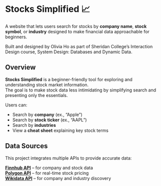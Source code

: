 # Stocks Simplified 📈

A website that lets users search for stocks by **company name**, **stock symbol**, or **industry** designed to make financial data approachable for beginners.

Built and designed by Olivia Ho as part of Sheridan College’s Interaction Design course,
System Design: Databases and Dynamic Data.

## Overview
**Stocks Simplified** is a beginner-friendly tool for exploring and understanding stock market information.  
The goal is to make stock data less intimidating by simplifying search and presenting only the essentials.

Users can:
- Search by **company** (ex., “Apple”)
- Search by **stock ticker** (ex., “AAPL”)
- Search by **industries**
- View a **cheat sheet** explaining key stock terms

## Data Sources
This project integrates multiple APIs to provide accurate data:

[**Finnhub API**](https://finnhub.io) – for company and stock data  
[**Polygon API**](https://polygon.io) – for real-time stock pricing  
[**Wikidata API**](https://www.wikidata.org) – for company and industry discovery 
